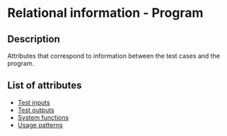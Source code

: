 # Relational information - Program

## Description

Attributes that correspond to information between the test cases and the program.

## List of attributes

* [Test inputs](test-inputs.md)
* [Test outputs](test-outputs.md)
* [System functions](system-functions.md)
* [Usage patterns](usage-patterns.md)